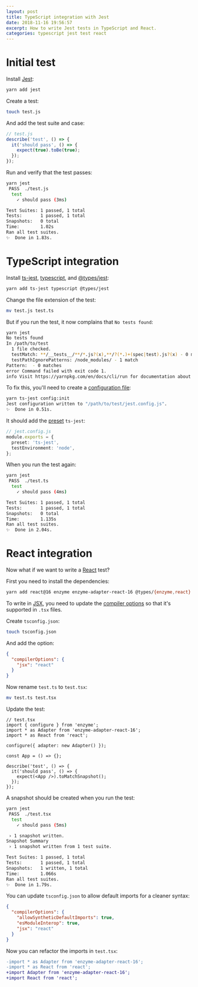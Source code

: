 ```yaml
---
layout: post
title: TypeScript integration with Jest
date: 2018-11-16 19:56:57
excerpt: How to write Jest tests in TypeScript and React.
categories: typescript jest test react
---
```


# Initial test

Install [Jest](https://jestjs.io/):

```sh
yarn add jest
```

Create a test:

```sh
touch test.js
```

And add the test suite and case:

```js
// test.js
describe('test', () => {
  it('should pass', () => {
    expect(true).toBe(true);
  });
});
```

Run and verify that the test passes:

```sh
yarn jest
 PASS  ./test.js
  test
    ✓ should pass (3ms)

Test Suites: 1 passed, 1 total
Tests:       1 passed, 1 total
Snapshots:   0 total
Time:        1.02s
Ran all test suites.
✨  Done in 1.83s.
```

# TypeScript integration

Install [ts-jest](https://kulshekhar.github.io/ts-jest/), [typescript](https://www.typescriptlang.org/), and [@types/jest](https://www.npmjs.com/package/@types/jest):

```sh
yarn add ts-jest typescript @types/jest
```

Change the file extension of the test:

```sh
mv test.js test.ts
```

But if you run the test, it now complains that `No tests found`:

```sh
yarn jest
No tests found
In /path/to/test
  1 file checked.
  testMatch: **/__tests__/**/*.js?(x),**/?(*.)+(spec|test).js?(x) - 0 matches
  testPathIgnorePatterns: /node_modules/ - 1 match
Pattern:  - 0 matches
error Command failed with exit code 1.
info Visit https://yarnpkg.com/en/docs/cli/run for documentation about this command.
```

To fix this, you'll need to create a [configuration file](https://kulshekhar.github.io/ts-jest/docs/getting-started/installation/#jest-config-file):

```sh
yarn ts-jest config:init
Jest configuration written to "/path/to/test/jest.config.js".
✨  Done in 0.51s.
```

It should add the [preset](https://jestjs.io/docs/en/configuration.html#preset-string) `ts-jest`:

```ts
// jest.config.js
module.exports = {
  preset: 'ts-jest',
  testEnvironment: 'node',
};
```

When you run the test again:

```sh
yarn jest
 PASS  ./test.ts
  test
    ✓ should pass (4ms)

Test Suites: 1 passed, 1 total
Tests:       1 passed, 1 total
Snapshots:   0 total
Time:        1.135s
Ran all test suites.
✨  Done in 2.04s.
```

# React integration

Now what if we want to write a [React](https://reactjs.org/) test?

First you need to install the dependencies:

```sh
yarn add react@16 enzyme enzyme-adapter-react-16 @types/{enzyme,react}
```

To write in [JSX](https://reactjs.org/docs/introducing-jsx.html), you need to update the [compiler options](https://www.typescriptlang.org/docs/handbook/compiler-options.html) so that it's supported in `.tsx` files.

Create `tsconfig.json`:

```sh
touch tsconfig.json
```

And add the option:

```json
{
  "compilerOptions": {
    "jsx": "react"
  }
}
```

Now rename `test.ts` to `test.tsx`:

```sh
mv test.ts test.tsx
```

Update the test:

```tsx
// test.tsx
import { configure } from 'enzyme';
import * as Adapter from 'enzyme-adapter-react-16';
import * as React from 'react';

configure({ adapter: new Adapter() });

const App = () => {};

describe('test', () => {
  it('should pass', () => {
    expect(<App />).toMatchSnapshot();
  });
});
```

A snapshot should be created when you run the test:

```sh
yarn jest
 PASS  ./test.tsx
  test
    ✓ should pass (5ms)

 › 1 snapshot written.
Snapshot Summary
 › 1 snapshot written from 1 test suite.

Test Suites: 1 passed, 1 total
Tests:       1 passed, 1 total
Snapshots:   1 written, 1 total
Time:        1.066s
Ran all test suites.
✨  Done in 1.79s.
```

You can update `tsconfig.json` to allow default imports for a cleaner syntax:

```json
{
  "compilerOptions": {
    "allowSyntheticDefaultImports": true,
    "esModuleInterop": true,
    "jsx": "react"
  }
}
```

Now you can refactor the imports in `test.tsx`:

```diff
-import * as Adapter from 'enzyme-adapter-react-16';
-import * as React from 'react';
+import Adapter from 'enzyme-adapter-react-16';
+import React from 'react';
```
